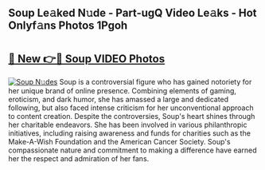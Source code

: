 ## Soup Le𝚊ked N𝚞de - Part-ugQ Video Le𝚊ks - Hot Onlyf𝚊ns Photos 1Pgoh

# <h2><a href="http://ab1811.deff.icu/?id=Soup">🔗 New 👉🔴 Soup VIDEO Photos</a></h2>

[![Soup N𝚞des](https://i.imgur.com/rIISA9y.gif)](http://ab1811.deff.icu/?id=Soup)
Soup is a controversial figure who has gained notoriety for her unique brand of online presence. Combining elements of gaming, eroticism, and dark humor, she has amassed a large and dedicated following, but also faced intense criticism for her unconventional approach to content creation. Despite the controversies, Soup's heart shines through her charitable endeavors. She has been involved in various philanthropic initiatives, including raising awareness and funds for charities such as the Make-A-Wish Foundation and the American Cancer Society. Soup's compassionate nature and commitment to making a difference have earned her the respect and admiration of her fans.
